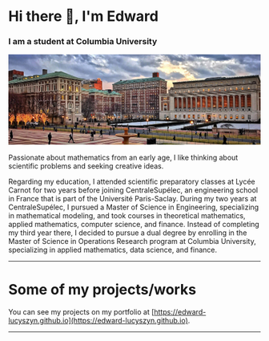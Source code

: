 # Hi there 👋, I'm Edward
### I am a student at Columbia University
![I am student at Columbia University](banner.jpg)

Passionate about mathematics from an early age, I like thinking about scientific problems and seeking creative ideas. 

Regarding my education, I attended scientific preparatory classes at Lycée Carnot for two years before joining CentraleSupélec, an engineering school in France that is part of the Université Paris-Saclay. During my two years at CentraleSupélec, I pursued a Master of Science in Engineering, specializing in mathematical modeling, and took courses in theoretical mathematics, applied mathematics, computer science, and finance. Instead of completing my third year there, I decided to pursue a dual degree by enrolling in the Master of Science in Operations Research program at Columbia University, specializing in applied mathematics, data science, and finance.

---

# Some of my projects/works

You can see my projects on my portfolio at [https://edward-lucyszyn.github.io](https://edward-lucyszyn.github.io).

---
